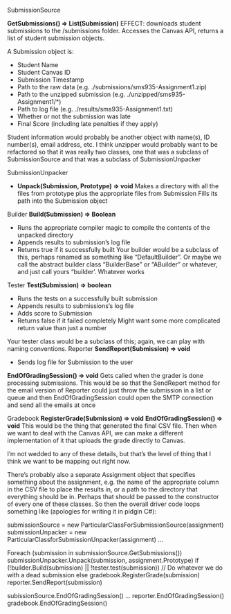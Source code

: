  
SubmissionSource

__GetSubmissions() => List(Submission)__
EFFECT: downloads student submissions to the /submissions folder.
Accesses the Canvas API, returns a list of student submission objects.  

A Submission object is: 
* Student Name
* Student Canvas ID
* Submission Timestamp
* Path to the raw data (e.g. ./submissions/sms935-Assignment1.zip)
* Path to the unzipped submission (e.g. ./unzipped/sms935-Assignment1/*)
* Path to log file (e.g. ./results/sms935-Assignment1.txt)
* Whether or not the submission was late
* Final Score (including late penalties if they apply)


Student information would probably be another object with name(s), ID number(s), email address, etc.
I think unzipper would probably want to be refactored so that it was really two classes, one that was a subclass of SubmissionSource and that was a subclass of SubmissionUnpacker

SubmissionUnpacker
* __Unpack(Submission, Prototype) => void__
	Makes a directory with all the files from prototype plus the appropriate files from Submission
	Fills its path into the Submission object

Builder
__Build(Submission) => Boolean__
* Runs the appropriate compiler magic to compile the contents of the unpacked directory
* Appends results to submission’s log file
* Returns true if it successfully built
Your builder would be a subclass of this, perhaps renamed as something like “DefaultBuilder”.  Or maybe we call the abstract builder class “BuilderBase” or “ABuilder” or whatever, and just call yours “builder’.  Whatever works

Tester
__Test(Submission) => boolean__
* Runs the tests on a successfully built submission
* Appends results to submissions’s log file
* Adds score to Submission
* Returns false if it failed completely
	Might want some more complicated return value than just a number

Your tester class would be a subclass of this; again, we can play with naming conventions.
Reporter
__SendReport(Submission) => void__
* Sends log file for Submission to the user

__EndOfGradingSession() => void__
Gets called when the grader is done processing submissions.  This would be so that the SendReport method for the email version of Reporter could just throw the submission in a list or queue and then EndOfGradingSession could open the SMTP connection and send all the emails at once

Gradebook
__RegisterGrade(Submission) => void__
__EndOfGradingSession() => void__
This would be the thing that generated the final CSV file.  Then when we want to deal with the Canvas API, we can make a different implementation of it that uploads the grade directly to Canvas.
 
I’m not wedded to any of these details, but that’s the level of thing that I think we want to be mapping out right now.
 
There’s probably also a separate Assignment object that specifies something about the assignment, e.g. the name of the appropriate column in the CSV file to place the results in, or a path to the directory that everything  should be in.  Perhaps that should be passed to the constructor of every one of these classes.  So then the overall driver code loops something like (apologies for writing it in pidgin C#):
 
submissionSource = new ParticularClassForSubmissionSource(assignment)
submissionUnpacker = new ParticularClassforSubmissionUnpacker(assignment)
…
 
Foreach (submission in submissionSource.GetSubmissions())
    submissionUnpacker.Unpack(submission, assignment.Prototype)
    if (!builder.Build(submission) || !tester.test(submission))
       // Do whatever we do with a dead submission
   else
        gradebook.RegisterGrade(submission)
        reporter.SendReport(submission)
 
subissionSource.EndOfGradingSession()
…
reporter.EndOfGradingSession()
gradebook.EndOfGradingSession()